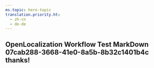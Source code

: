 ```yaml
---
ms.topic: hero-topic
translation.priority.ht: 
  - zh-cn
  - de-de
---
```

## OpenLocalization Workflow Test MarkDown 07cab288-3668-41e0-8a5b-8b32c1401b4c thanks!
